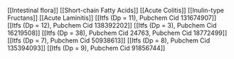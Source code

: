 [[Intestinal flora]]
[[Short-chain Fatty Acids]]
[[Acute Colitis]]
[[Inulin-type Fructans]]
[[Acute Laminitis]]
[[Itfs (Dp = 11), Pubchem Cid 131674907]]
[[Itfs (Dp = 12), Pubchem Cid 138392202]]
[[Itfs (Dp = 3), Pubchem Cid 16219508]]
[[Itfs (Dp = 38), Pubchem Cid 24763, Pubchem Cid 18772499]]
[[Itfs (Dp = 7), Pubchem Cid 50938613]]
[[Itfs (Dp = 8), Pubchem Cid 135394093]]
[[Itfs (Dp = 9), Pubchem Cid 91856744]]
